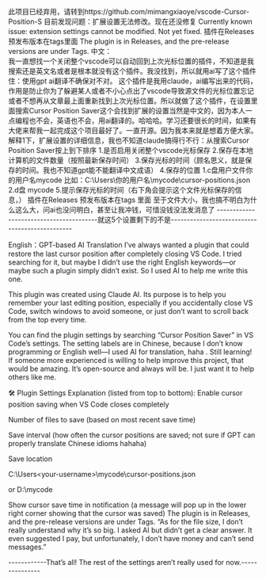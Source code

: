 此项目已经弃用，请转到https://github.com/mimangxiaoye/vscode-Cursor-Position-S
目前发现问题：扩展设置无法修改。现在还没修复
Currently known issue: extension settings cannot be modified. Not yet fixed.
插件在Releases 预发布版本在tags里面
The plugin is in Releases, and the pre-release versions are under Tags.
中文：  
我一直想找一个关闭整个vscode可以自动回到上次光标位置的插件，不知道是我搜索还是英文名或者是根本就没有这个插件。我没找到，所以就用ai写了这个插件 住：使用gpt ai翻译不确保对不对。
这个插件是我用claude，ai编写出来的代码，作用是防止你为了躲避某人或者不小心点出了vscode导致源文件的光标位置忘记或者不想再从文章最上面重新找到上次光标位置。所以就做了这个插件，在设置里面搜索Cursor Position Saver这个会找到扩展的设置当然是中文的，因为本人一点编程也不会，英语也不会，用ai翻译的。哈哈哈。学习还要很长的时间，如果有大佬来帮我一起完成这个项目最好了。一直开源。因为我本来就是想着方便大家。
解释1下，扩展设置的详细信息，我也不知道claude搞得行不行：从搜索Cursor Position Saver按上到下排序
1.是否启用关闭整个vscode光标保存
2.保存在本地计算机的文件数量（按照最新保存时间）
3.保存光标的时间（顾名思义，就是保存的时间。我也不知道gpt能不能翻译中文成语）
4.保存的位置 1.c盘用户文件你的用户名mycode 比如：C:\Users\你的用户名\mycode\cursor-positions.json 2.d盘 mycode
5.提示保存光标的时间（右下角会提示这个文件光标保存的信息，） 插件在Releases 预发布版本在tags 里面 至于文件大小，我也搞不明白为什么这么大，问ai也没问明白，甚至让我冲钱，可惜没钱没法发消息了
----------------------------------------就这5个设置剩下的不是-----------------------------------------------




English：GPT-based AI Translation
I’ve always wanted a plugin that could restore the last cursor position after completely closing VS Code. I tried searching for it, but maybe I didn’t use the right English keywords—or maybe such a plugin simply didn’t exist. So I used AI to help me write this one.

This plugin was created using Claude AI. Its purpose is to help you remember your last editing position, especially if you accidentally close VS Code, switch windows to avoid someone, or just don’t want to scroll back from the top every time.

You can find the plugin settings by searching “Cursor Position Saver” in VS Code’s settings. The setting labels are in Chinese, because I don’t know programming or English well—I used AI for translation, haha . Still learning! If someone more experienced is willing to help improve this project, that would be amazing. It’s open-source and always will be. I just want it to help others like me.

🛠 Plugin Settings Explanation (listed from top to bottom):
Enable cursor position saving when VS Code closes completely

Number of files to save (based on most recent save time)

Save interval (how often the cursor positions are saved; not sure if GPT can properly translate Chinese idioms hahaha)

Save location

C:\Users\<your-username>\mycode\cursor-positions.json

or D:\mycode

Show cursor save time in notification (a message will pop up in the lower right corner showing that the cursor was saved) The plugin is in Releases, and the pre-release versions are under Tags. “As for the file size, I don’t really understand why it’s so big. I asked AI but didn’t get a clear answer. It even suggested I pay, but unfortunately, I don’t have money and can’t send messages.”

------------That’s all! The rest of the settings aren’t really used for now.---------------
